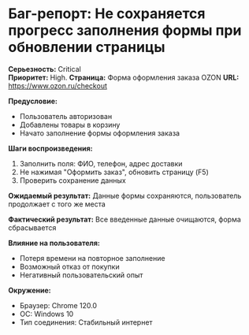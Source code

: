 # Баг-репорт: Не сохраняется прогресс заполнения формы при обновлении страницы

**Серьезность:** Critical  
**Приоритет:** High. 
**Страница:** Форма оформления заказа OZON
**URL:** https://www.ozon.ru/checkout

**Предусловие:**
- Пользователь авторизован
- Добавлены товары в корзину
- Начато заполнение формы оформления заказа

**Шаги воспроизведения:**
1. Заполнить поля: ФИО, телефон, адрес доставки
2. Не нажимая "Оформить заказ", обновить страницу (F5)
3. Проверить сохранение данных

**Ожидаемый результат:** Данные формы сохраняются, пользователь продолжает с того же места

**Фактический результат:** Все введенные данные очищаются, форма сбрасывается

**Влияние на пользователя:** 
- Потеря времени на повторное заполнение
- Возможный отказ от покупки
- Негативный пользовательский опыт

**Окружение:**
- Браузер: Chrome 120.0
- ОС: Windows 10
- Тип соединения: Стабильный интернет

